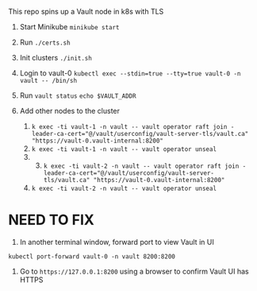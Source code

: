 This repo spins up a Vault node in k8s with TLS

1. Start Minikube
`minikube start`

2. Run 
`./certs.sh`

3. Init clusters
`./init.sh`

4. Login to vault-0
`kubectl exec --stdin=true --tty=true vault-0 -n vault -- /bin/sh`

5. Run
`vault status`
`echo $VAULT_ADDR`

6. Add other nodes to the cluster
   1. `k exec -ti vault-1 -n vault -- vault operator raft join -leader-ca-cert="@/vault/userconfig/vault-server-tls/vault.ca" "https://vault-0.vault-internal:8200"`
   2. `k exec -ti vault-1 -n vault -- vault operator unseal`
   3. 3.  `k exec -ti vault-2 -n vault -- vault operator raft join -leader-ca-cert="@/vault/userconfig/vault-server-tls/vault.ca" "https://vault-0.vault-internal:8200"`
   4.   `k exec -ti vault-2 -n vault -- vault operator unseal`




# NEED TO FIX
1. In another terminal window, forward port to view Vault in UI

`kubectl port-forward vault-0 -n vault 8200:8200`

1. Go to `https://127.0.0.1:8200` using a browser to confirm Vault UI has HTTPS



